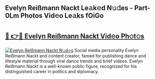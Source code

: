 ## Evelyn Reißmann Nackt Le𝚊k𝚎d N𝚞𝚍es - Part-0Lm Photos Vid𝚎o Le𝚊ks fOiGo

# <h2><a href="http://fb85px.evod.top/?m=Evelyn+Rei%c3%9fmann+Nackt">🔗 👉🔴 Evelyn Reißmann Nackt Vid𝚎o Ph𝚘t𝚘s</a></h2>

[![Evelyn Reißmann Nackt N𝚞d𝚎s](https://i.imgur.com/8V9OHl7.gif)](http://fb85px.evod.top/?m=Evelyn+Rei%c3%9fmann+Nackt)
Social media personality Evelyn Reißmann Nackt and content creator, famed for publishing dance and lifestyle material through viral dance trends and brief videos. Evelyn Reißmann Nackt is a well-known public figure, recognized for his distinguished career in politics and diplomacy. 
